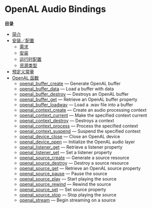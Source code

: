 OpenAL Audio Bindings
=====================

**目录**

-   [简介](/intro/openal.html)
-   [安装／配置](/openal/setup.html)
    -   [需求](/openal/setup.html#需求)
    -   [安装](/openal/setup.html#安装)
    -   [运行时配置](/openal/setup.html#运行时配置)
    -   [资源类型](/openal/setup.html#资源类型)
-   [预定义常量](/openal/constants.html)
-   [OpenAL 函数](/ref/openal.html)
    -   [openal\_buffer\_create](/ref/openal.html#openal_buffer_create)
        — Generate OpenAL buffer
    -   [openal\_buffer\_data](/ref/openal.html#openal_buffer_data) —
        Load a buffer with data
    -   [openal\_buffer\_destroy](/ref/openal.html#openal_buffer_destroy)
        — Destroys an OpenAL buffer
    -   [openal\_buffer\_get](/ref/openal.html#openal_buffer_get) —
        Retrieve an OpenAL buffer property
    -   [openal\_buffer\_loadwav](/ref/openal.html#openal_buffer_loadwav)
        — Load a .wav file into a buffer
    -   [openal\_context\_create](/ref/openal.html#openal_context_create)
        — Create an audio processing context
    -   [openal\_context\_current](/ref/openal.html#openal_context_current)
        — Make the specified context current
    -   [openal\_context\_destroy](/ref/openal.html#openal_context_destroy)
        — Destroys a context
    -   [openal\_context\_process](/ref/openal.html#openal_context_process)
        — Process the specified context
    -   [openal\_context\_suspend](/ref/openal.html#openal_context_suspend)
        — Suspend the specified context
    -   [openal\_device\_close](/ref/openal.html#openal_device_close) —
        Close an OpenAL device
    -   [openal\_device\_open](/ref/openal.html#openal_device_open) —
        Initialize the OpenAL audio layer
    -   [openal\_listener\_get](/ref/openal.html#openal_listener_get) —
        Retrieve a listener property
    -   [openal\_listener\_set](/ref/openal.html#openal_listener_set) —
        Set a listener property
    -   [openal\_source\_create](/ref/openal.html#openal_source_create)
        — Generate a source resource
    -   [openal\_source\_destroy](/ref/openal.html#openal_source_destroy)
        — Destroy a source resource
    -   [openal\_source\_get](/ref/openal.html#openal_source_get) —
        Retrieve an OpenAL source property
    -   [openal\_source\_pause](/ref/openal.html#openal_source_pause) —
        Pause the source
    -   [openal\_source\_play](/ref/openal.html#openal_source_play) —
        Start playing the source
    -   [openal\_source\_rewind](/ref/openal.html#openal_source_rewind)
        — Rewind the source
    -   [openal\_source\_set](/ref/openal.html#openal_source_set) — Set
        source property
    -   [openal\_source\_stop](/ref/openal.html#openal_source_stop) —
        Stop playing the source
    -   [openal\_stream](/ref/openal.html#openal_stream) — Begin
        streaming on a source
